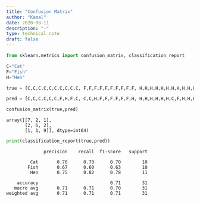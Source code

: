 ```yaml
---
title: "Confusion Matrix"
author: "Kamal"
date: 2020-08-11
description: "-"
type: technical_note
draft: false
---
```


```python
from sklearn.metrics import confusion_matrix, classification_report 
```


```python
C="Cat"
F="Fish"
H="Hen"
```


```python
true = [C,C,C,C,C,C,C,C,C,C, F,F,F,F,F,F,F,F,F,F, H,H,H,H,H,H,H,H,H,H,H]

pred = [C,C,C,C,C,C,F,H,F,C, C,C,H,F,F,F,F,F,F,H, H,H,H,H,H,H,C,F,H,H,H]
```


```python
confusion_matrix(true,pred)
```




    array([[7, 2, 1],
           [2, 6, 2],
           [1, 1, 9]], dtype=int64)




```python
print(classification_report(true,pred))
```

                  precision    recall  f1-score   support
    
             Cat       0.70      0.70      0.70        10
            Fish       0.67      0.60      0.63        10
             Hen       0.75      0.82      0.78        11
    
        accuracy                           0.71        31
       macro avg       0.71      0.71      0.70        31
    weighted avg       0.71      0.71      0.71        31
    



```python

```
